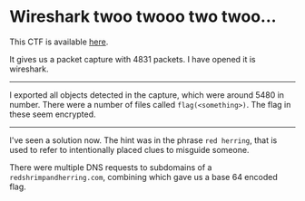 # Wireshark twoo twooo two twoo...

This CTF is available [here](https://play.picoctf.org/practice/challenge/110?category=4&page=1&solved=1).

It gives us a packet capture with 4831 packets. I have opened it is wireshark.

---

I exported all objects detected in the capture, which were around 5480 in number. There were a number of files called `flag(<something>)`. The flag in these seem encrypted.

---

I've seen a solution now. The hint was in the phrase `red herring`, that is used to refer to intentionally placed clues to misguide someone.

There were multiple DNS requests to subdomains of a `redshrimpandherring.com`, combining which gave us a base 64 encoded flag.